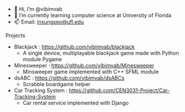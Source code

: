 - 👋 Hi, I’m @vibimvab
- 🌱 I’m currently learning computer science at University of Florida
- 📫 Email: insungseo@ufl.edu

Projects
- Blackjack : https://github.com/vibimvab/blackjack
  - A single device, multiplayable blackjack game made with Python module Pygame
- Minesweeper : https://github.com/vibimvab/Minesweeper
  - Minsweeper game implemented with C++ SFML module
- dsABC : https://github.com/vibimvab/dsABCs
  - Scrabble boardgame helper
- Car Tracking System : https://github.com/CEN3031-Project/Car-Tracking-System
  - Car rental service implemented with Django
